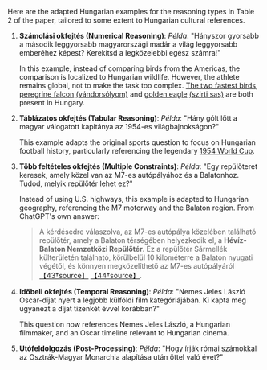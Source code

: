 Here are the adapted Hungarian examples for the reasoning types in Table 2 of
the paper, tailored to some extent to Hungarian cultural references.

1. **Számolási okfejtés (Numerical Reasoning)**:
   *Példa*: "Hányszor gyorsabb a második leggyorsabb magyarországi madár a
   világ leggyorsabb emberéhez képest? Kerekítsd a legközelebbi egész számra!"
   
   In this example, instead of comparing birds from the Americas, the
   comparison is localized to Hungarian wildlife. However, the athlete remains
   global, not to make the task too complex.
   [The two fastest
   birds](https://amierdonk.hu/2019/09/22/ok-vilag-leggyorsabb-madarai/),
   [peregrine falcon](https://en.wikipedia.org/wiki/Peregrine_falcon)
   [(vándorsólyom)](https://hu.wikipedia.org/wiki/V%C3%A1ndors%C3%B3lyom) and
   [golden eagle](https://en.wikipedia.org/wiki/Golden_eagle)
   [(szirti sas)](https://hu.wikipedia.org/wiki/Szirti_sas) are both present in Hungary.


2. **Táblázatos okfejtés (Tabular Reasoning)**:
   *Példa*: "Hány gólt lőtt a magyar válogatott kapitánya az 1954-es világbajnokságon?"
   
   This example adapts the original sports question to focus on Hungarian
   football history, particularly referencing the legendary [1954 World
   Cup](https://hu.wikipedia.org/wiki/1954-es_labdar%C3%BAg%C3%B3-vil%C3%A1gbajnoks%C3%A1g).

3. **Több feltételes okfejtés (Multiple Constraints)**:
   *Példa*: "Egy repülőteret keresek, amely közel van az M7-es autópályához és a Balatonhoz. Tudod, melyik repülőtér lehet ez?"
   
   Instead of using U.S. highways, this example is adapted to Hungarian geography, referencing the M7 motorway and the Balaton region.
   From ChatGPT's own answer: 

   > A kérdésedre válaszolva, az M7-es autópálya közelében található repülőtér,
   > amely a Balaton térségében helyezkedik el, a **Hévíz-Balaton Nemzetközi
   > Repülőtér**. Ez a repülőtér Sármellék külterületén található, körülbelül
   > 10 kilométerre a Balaton nyugati végétől, és könnyen megközelíthető az
   > M7-es autópályáról
   > [【43†source】](https://hu.wikipedia.org/wiki/H%C3%A9v%C3%ADz-Balaton_nemzetk%C3%B6zi_rep%C3%BCl%C5%91t%C3%A9r)
   > [【44†source】](https://hu.wikipedia.org/wiki/M7-es_aut%C3%B3p%C3%A1lya_(Magyarorsz%C3%A1g)). 


4. **Időbeli okfejtés (Temporal Reasoning)**:
   *Példa*: "Nemes Jeles László Oscar-díjat nyert a legjobb külföldi film
   kategóriájában. Ki kapta meg ugyanezt a díjat tizenkét évvel korábban?"
   
   This question now references Nemes Jeles László, a Hungarian filmmaker, and an Oscar timeline relevant to Hungarian cinema.

5. **Utófeldolgozás (Post-Processing)**:
   *Példa*: "Hogy írják római számokkal az Osztrák-Magyar Monarchia alapítása után öttel való évet?"
